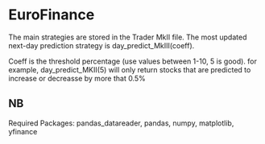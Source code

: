 # EuroFinance

The main strategies are stored in the Trader MkII file. The most updated next-day prediction strategy is day_predict_MkIII(coeff).

Coeff is the threshold percentage (use values between 1-10, 5 is good). for example, day_predict_MKII(5) will only return stocks that are predicted to increase or decreasse by more that 0.5%


## NB
Required Packages:  pandas_datareader, pandas, numpy, matplotlib, yfinance 
